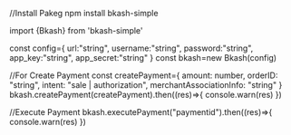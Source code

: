 //Install Pakeg
npm install bkash-simple

import {Bkash} from 'bkash-simple'

const config={
    url:"string",
    username:"string",
    password:"string",
    app_key:"string",
    app_secret:"string"
}
const bkash=new Bkash(config)


//For Create Payment
const createPayment={
	amount: number,
	orderID: "string",
	intent: "sale | authorization",
    merchantAssociationInfo: "string"
}
bkash.createPayment(createPayment).then((res)=>{
    console.warn(res)
})


//Execute Payment
bkash.executePayment("paymentid").then((res)=>{
    console.warn(res)
})